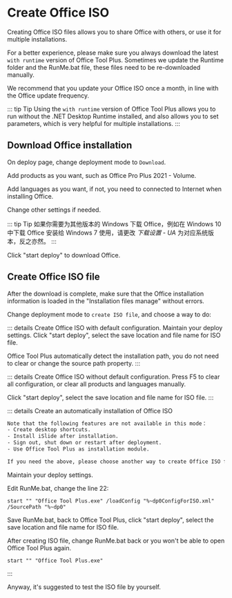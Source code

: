 # Create Office ISO

Creating Office ISO files allows you to share Office with others, or use it for multiple installations.

For a better experience, please make sure you always download the latest `with runtime` version of Office Tool Plus. Sometimes we update the Runtime folder and the RunMe.bat file, these files need to be re-downloaded manually.

We recommend that you update your Office ISO once a month, in line with the Office update frequency.

::: tip Tip
Using the `with runtime` version of Office Tool Plus allows you to run without the .NET Desktop Runtime installed, and also allows you to set parameters, which is very helpful for multiple installations.
:::

## Download Office installation

On deploy page, change deployment mode to `Download`.

Add products as you want, such as Office Pro Plus 2021 - Volume.

Add languages as you want, if not, you need to connected to Internet when installing Office.

Change other settings if needed.

::: tip Tip
如果你需要为其他版本的 Windows 下载 Office，例如在 Windows 10 中下载 Office 安装给 Windows 7 使用，请更改 *下载设置 - UA* 为对应系统版本，反之亦然。
:::

Click "start deploy" to download Office.

## Create Office ISO file

After the download is complete, make sure that the Office installation information is loaded in the "Installation files manage" without errors.

Change deployment mode to `create ISO file`, and choose a way to do:

::: details Create Office ISO with default configuration.
Maintain your deploy settings. Click "start deploy", select the save location and file name for ISO file.

Office Tool Plus automatically detect the installation path, you do not need to clear or change the source path property.
:::

::: details Create Office ISO without default configuration.
Press F5 to clear all configuration, or clear all products and languages manually.

Click "start deploy", select the save location and file name for ISO file.
:::

::: details Create an automatically installation of Office ISO

``` txt
Note that the following features are not available in this mode：
- Create desktop shortcuts.
- Install iSlide after installation.
- Sign out, shut down or restart after deployment.
- Use Office Tool Plus as installation module.

If you need the above, please choose another way to create Office ISO file.
```

Maintain your deploy settings.

Edit RunMe.bat, change the line 22:

``` batch
start "" "Office Tool Plus.exe" /loadConfig "%~dp0ConfigForISO.xml" /SourcePath "%~dp0"
```

Save RunMe.bat, back to Office Tool Plus, click "start deploy", select the save location and file name for ISO file.

After creating ISO file, change RunMe.bat back or you won't be able to open Office Tool Plus again.

``` batch
start "" "Office Tool Plus.exe"
```

:::

Anyway, it's suggested to test the ISO file by yourself.
